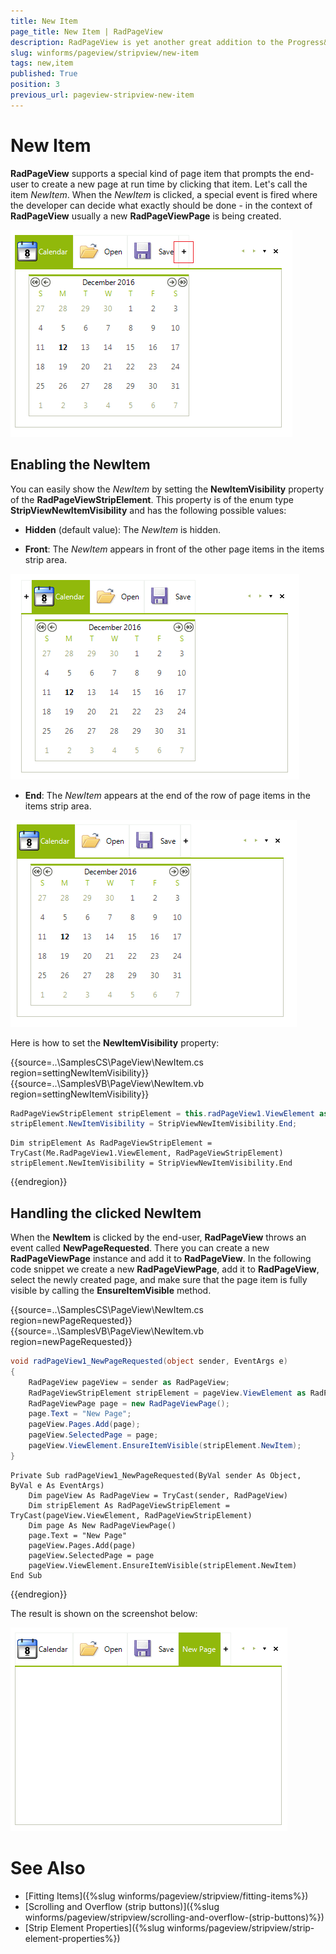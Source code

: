 ```yaml
---
title: New Item
page_title: New Item | RadPageView
description: RadPageView is yet another great addition to the Progress&reg; Telerik&reg; UI for WinForms suite. As the name implies, this control layouts pages of subcontrols in different views.
slug: winforms/pageview/stripview/new-item
tags: new,item
published: True
position: 3
previous_url: pageview-stripview-new-item
---
```


# New Item

**RadPageView** supports a special kind of page item that prompts the end-user to create a new page at run time by clicking that item. Let's call the item *NewItem*. When the *NewItem* is clicked, a special event is fired where the developer can decide what exactly should be done - in the context of **RadPageView** usually a new **RadPageViewPage** is being created.

![pageview-stripview-new-item 001](images/pageview-stripview-new-item001.png)

## Enabling the NewItem

You can easily show the *NewItem* by setting the __NewItemVisibility__ property of the **RadPageViewStripElement**. This property is of the enum type **StripViewNewItemVisibility** and has the following possible values:

* __Hidden__ (default value): The *NewItem* is hidden.

* __Front__: The *NewItem* appears in front of the other page items in the items strip area.

![pageview-stripview-new-item 002](images/pageview-stripview-new-item002.png)

* __End__: The *NewItem* appears at the end of the row of page items in the items strip area. 

![pageview-stripview-new-item 003](images/pageview-stripview-new-item003.png)   
        
Here is how to set the **NewItemVisibility** property:

{{source=..\SamplesCS\PageView\NewItem.cs region=settingNewItemVisibility}} 
{{source=..\SamplesVB\PageView\NewItem.vb region=settingNewItemVisibility}} 

````C#
RadPageViewStripElement stripElement = this.radPageView1.ViewElement as RadPageViewStripElement;
stripElement.NewItemVisibility = StripViewNewItemVisibility.End;

````
````VB.NET
Dim stripElement As RadPageViewStripElement = TryCast(Me.RadPageView1.ViewElement, RadPageViewStripElement)
stripElement.NewItemVisibility = StripViewNewItemVisibility.End

````

{{endregion}} 

## Handling the clicked NewItem

When the **NewItem** is clicked by the end-user, **RadPageView** throws an event called __NewPageRequested__.  There you can create a new **RadPageViewPage** instance and add it to **RadPageView**. In the following code snippet we create a new **RadPageViewPage**, add it to **RadPageView**, select the newly created page, and make sure that the page item is fully visible by calling the **EnsureItemVisible** method.

{{source=..\SamplesCS\PageView\NewItem.cs region=newPageRequested}} 
{{source=..\SamplesVB\PageView\NewItem.vb region=newPageRequested}} 

````C#
void radPageView1_NewPageRequested(object sender, EventArgs e)
{
    RadPageView pageView = sender as RadPageView;
    RadPageViewStripElement stripElement = pageView.ViewElement as RadPageViewStripElement;
    RadPageViewPage page = new RadPageViewPage();
    page.Text = "New Page";
    pageView.Pages.Add(page);
    pageView.SelectedPage = page;
    pageView.ViewElement.EnsureItemVisible(stripElement.NewItem);
}

````
````VB.NET
Private Sub radPageView1_NewPageRequested(ByVal sender As Object, ByVal e As EventArgs)
    Dim pageView As RadPageView = TryCast(sender, RadPageView)
    Dim stripElement As RadPageViewStripElement = TryCast(pageView.ViewElement, RadPageViewStripElement)
    Dim page As New RadPageViewPage()
    page.Text = "New Page"
    pageView.Pages.Add(page)
    pageView.SelectedPage = page
    pageView.ViewElement.EnsureItemVisible(stripElement.NewItem)
End Sub

````

{{endregion}} 

The result is shown on the screenshot below:

![pageview-stripview-new-item 004](images/pageview-stripview-new-item004.png)

# See Also

* [Fitting Items]({%slug winforms/pageview/stripview/fitting-items%})	
* [Scrolling and Overflow (strip buttons)]({%slug winforms/pageview/stripview/scrolling-and-overflow-(strip-buttons)%})	
* [Strip Element Properties]({%slug winforms/pageview/stripview/strip-element-properties%})	
